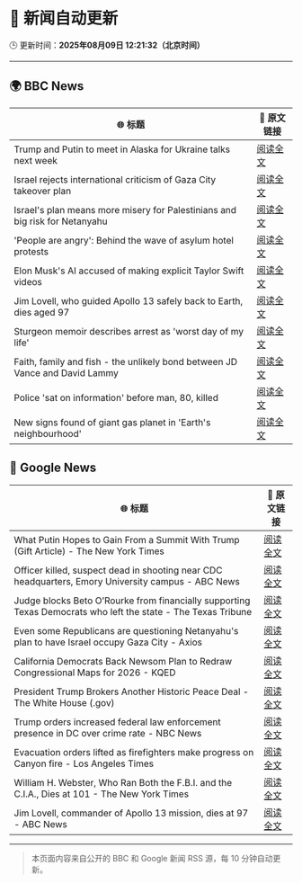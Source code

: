 # 🧠 新闻自动更新

🕒 更新时间：**2025年08月09日 12:21:32（北京时间）**

---

## 🌍 BBC News

| 🌐 标题 | 🔗 原文链接 |
|--------|-------------|
| Trump and Putin to meet in Alaska for Ukraine talks next week | [阅读全文](https://www.bbc.com/news/articles/c1dxed639n7o?at_medium=RSS&at_campaign=rss) |
| Israel rejects international criticism of Gaza City takeover plan | [阅读全文](https://www.bbc.com/news/articles/c207p49wrypo?at_medium=RSS&at_campaign=rss) |
| Israel's plan means more misery for Palestinians and big risk for Netanyahu | [阅读全文](https://www.bbc.com/news/articles/cvgv9jj9np7o?at_medium=RSS&at_campaign=rss) |
| 'People are angry': Behind the wave of asylum hotel protests | [阅读全文](https://www.bbc.com/news/articles/c4gerg74y71o?at_medium=RSS&at_campaign=rss) |
| Elon Musk's AI accused of making explicit Taylor Swift videos | [阅读全文](https://www.bbc.com/news/articles/cwye62e1ndjo?at_medium=RSS&at_campaign=rss) |
| Jim Lovell, who guided Apollo 13 safely back to Earth, dies aged 97 | [阅读全文](https://www.bbc.com/news/articles/cl7y8zq5xpno?at_medium=RSS&at_campaign=rss) |
| Sturgeon memoir describes arrest as 'worst day of my life' | [阅读全文](https://www.bbc.com/news/articles/clyv8n0v75vo?at_medium=RSS&at_campaign=rss) |
| Faith, family and fish - the unlikely bond between JD Vance and David Lammy | [阅读全文](https://www.bbc.com/news/articles/czr68vde7nvo?at_medium=RSS&at_campaign=rss) |
| Police 'sat on information' before man, 80, killed | [阅读全文](https://www.bbc.com/news/articles/cgern08j998o?at_medium=RSS&at_campaign=rss) |
| New signs found of giant gas planet in 'Earth's neighbourhood' | [阅读全文](https://www.bbc.com/news/articles/cx2xezw3dkpo?at_medium=RSS&at_campaign=rss) |

## 📰 Google News

| 🌐 标题 | 🔗 原文链接 |
|--------|-------------|
| What Putin Hopes to Gain From a Summit With Trump (Gift Article) - The New York Times | [阅读全文](https://news.google.com/rss/articles/CBMihgFBVV95cUxObUxyMUJ5OGpDdS1HOTN5SGVQQ1IxTGZTQWJXSTFBVlNFdWpHd2RJa3hfRmpmYzUxSDBvVF9KWnh3MUZUTGlmdllXUktnblRUckd5LUZBZnRwM1VzcmxEX1N0b1lyMU5MbEFJNVhYekk1TU9ncl9JWnZvSmpQUXBkaUZSemhWUQ?oc=5) |
| Officer killed, suspect dead in shooting near CDC headquarters, Emory University campus - ABC News | [阅读全文](https://news.google.com/rss/articles/CBMiowFBVV95cUxQWlVaVy1hTk5qekdTNXdKRHNGS3NSMjlpbm9EZ3JBc3ZkeS1xVTM4OVZwMHFoRnJGdkcyN041QXhNSHkzOUlfNHNBSU9xOUthNHhUUjByak9jSGZJaFN4c1g3ZTBlWC1iaE9zZ2o5UkJIMXlpRm1pVFUybDY2WVpFUUpKNWszTXhCMTBIMHpadk1TZVpzSFRETU1sMzZFSmRrZUs00gGoAUFVX3lxTE56bEJiY1l4Z2s3SG9EMl9iaXlKREFfSUJqZzFuLVpuWi1GY3RNVWNkTmNMQk1iLWdNZzJMRnJZT1NhWTBwbUlkTjctdGlnSmNpQm1vTWhGZFdHcV9GMjJwaExBWVB4SWxlTUl0T1N2UGRmSFIwVmhQZWtvbzJTMXQyUmxBdkxBajl1RUlTNTI1NDRCS1FRTGVPMHh3YXlyOXQ2ZTZud2w4cQ?oc=5) |
| Judge blocks Beto O’Rourke from financially supporting Texas Democrats who left the state - The Texas Tribune | [阅读全文](https://news.google.com/rss/articles/CBMiqAFBVV95cUxPbUROT1BzbDgta3JoQWU0OWJzOTgyN3JkZlJ3QlJwQl9jWFZ3bjNWYUhjRVBTeEVMYV80YkU2MHAtalV1MHZfZXZUdHJrRGJISW1zdTNzNTRhd1VqYVJRSlVfaFU2UE5vcTF1OUZ0TzlBQjRyRi1na1BSSjNVOFFlV1FNN3N6WWtISjFsZ2xjM2pSUFpFSHZxWWJkTG1KX1g3ZkdEWmNVdVg?oc=5) |
| Even some Republicans are questioning Netanyahu's plan to have Israel occupy Gaza City - Axios | [阅读全文](https://news.google.com/rss/articles/CBMihwFBVV95cUxPZHBiclZ1UE5kSktPVTU5aDNmRHk3UFRYdWw1R2xiVmExS2ZVYS01Q1haSWRteGZMZ0xMVFRpbWxtbUZNN3EwS21hOWctVVdBb3VucWhxc19JUldYTkVMaGVYbHJqZVFLcEVjQUVPTUQ0Sm92V0FWY2JwVk5JMDUyRUFDam56VjQ?oc=5) |
| California Democrats Back Newsom Plan to Redraw Congressional Maps for 2026 - KQED | [阅读全文](https://news.google.com/rss/articles/CBMirwFBVV95cUxQaHRJbmxrOUNZbVducmJsNlE4VHY2ZkJYU1JtWnl3N0ZYZ28xTjRzeEEwcUk0emtUc24wejMwMTR5cXRVdE52X1FTX1hjT0NZNTRFVmpNQnZPR21HMkVoQzhzWEU0Vk8ySTNGUGhTb1ZiZE1QQUtmQkpBV0N0eVZRVmppR0ZURGtwOXQyRGhvMFpodnZVY2hjbTIzSUxHVzNLTXJocjVYRXRoWFN1UFE0?oc=5) |
| President Trump Brokers Another Historic Peace Deal - The White House (.gov) | [阅读全文](https://news.google.com/rss/articles/CBMinAFBVV95cUxOVGRxR2JPbm1mdmhCMjBtY0xMUERmeG1qUmUtbWpxQ3FGamFhX0dZUVcxbHM2M3VxODNaWS11WnNGaEM0Q21qdFFhRkpaZWhlT0E2VVQzNFZPWVFWb2sxRnVkX0VlZ2k5NUp1Rk9QNDBaX3NlUEpjcmZHRlkyU1dvM1RLdzcxRzhQTDBqbnV0UmoySi1mdWR3LTdCYmc?oc=5) |
| Trump orders increased federal law enforcement presence in DC over crime rate - NBC News | [阅读全文](https://news.google.com/rss/articles/CBMixwFBVV95cUxNUUtQa01vYVluN3V6c1c3ZjZtUmh2WVh5a0VvZlotQ2d6cFlacVg0dmNXUG44Ymx6dktIZFhHX0FIQzVmeEVlRHFFZmtJdm9iRHhLb3JidGdXc2hDMDZ2RE9PLS1qOUxlMTlDREN2cGh4SnN3ZmVnQWh5VDdPN1QtNGVxaGFiVGZ1MWtucUh2allNR0lMT0dTVjBXYWpRTzA0TVAwelNlZ2hLY2ZGdFFJa2xsTmZzQ25DYXpaVXZEbmMxU3g5b1FB0gFWQVVfeXFMUHNmb18yV1dCWG82Q25NdTdZaHpQbU9ISTdfbXFZbWtXemVURjdmUGJ1QlR2b20zVWVVVTA2c0U1UVRnUDNUMUg1V0pNUm12VExRVmZoZ0E?oc=5) |
| Evacuation orders lifted as firefighters make progress on Canyon fire - Los Angeles Times | [阅读全文](https://news.google.com/rss/articles/CBMieEFVX3lxTE1FRWtQMG90UTlVcDJGQWp5Z1o3Zm9TM3FsaUlqUWZhamg4M1ZkYlFpQW5iTXFvYUhaTUQwMmdZUXNwUks0UERPaHctcEI0TEVtTlVZV3VZWmNJUFNJY1V4bkV2M2dCa0lWbXNfX3hyc3AyUE9uQkFIMg?oc=5) |
| William H. Webster, Who Ran Both the F.B.I. and the C.I.A., Dies at 101 - The New York Times | [阅读全文](https://news.google.com/rss/articles/CBMic0FVX3lxTE1MS2k5MUl2ZXhhSXV4NzRzOWFSV21vOVUzY3ZtYk9QOXZXUUVadVlBZlYzYm5fZE5SX3VPOHZta2xmSURGb3Vldy1xUFZJMmh4QzdVY2I5cGhpdkZfa3d1Z2VpQjZ5S2ZoSGlJcTY1ajZTYnc?oc=5) |
| Jim Lovell, commander of Apollo 13 mission, dies at 97 - ABC News | [阅读全文](https://news.google.com/rss/articles/CBMilgFBVV95cUxOa2NTblpGYTNYd1NSaUZLZWVQdW82dngtRGtqTUNySl9STnFFbEp6dWxzRmlTenRqNzh6T2dRaWQ0U05zYXd4RE85VlJKVExVNE1NQW9rNXA0NUFUczZjd0FtNW9Qc2NtMld6eTRER2Q0VTlYVXhJeV8td1V0TEx4djJ5OFhyN0pHOTVmcmo3Y1kwUnZ0LUHSAZsBQVVfeXFMUDR0U3FWa0I4RGw0eUlhVndUWERuYXpuMFNMZDJqaGpzMS1xSEIzaGFnODdJdmlLR2VlZEVlVE05WlNMR1pwQ1Zfb0dJNFFfNWJpWEhtX3BqQkQwNmVfTkNHMkc3SDBTR0d2RFhYVFZuZXZyVXd5TUtxZlo3RW1vOENMcjFDNXlBSFB5TGRONUxwelRJNFBRWGROOGM?oc=5) |

---
> 本页面内容来自公开的 BBC 和 Google 新闻 RSS 源，每 10 分钟自动更新。